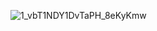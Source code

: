 
![1_vbT1NDY1DvTaPH_8eKyKmw](https://github.com/weillercarvalho/K6/assets/99501431/08af678d-4644-4634-b9d0-8f7ebe63f6b3)
